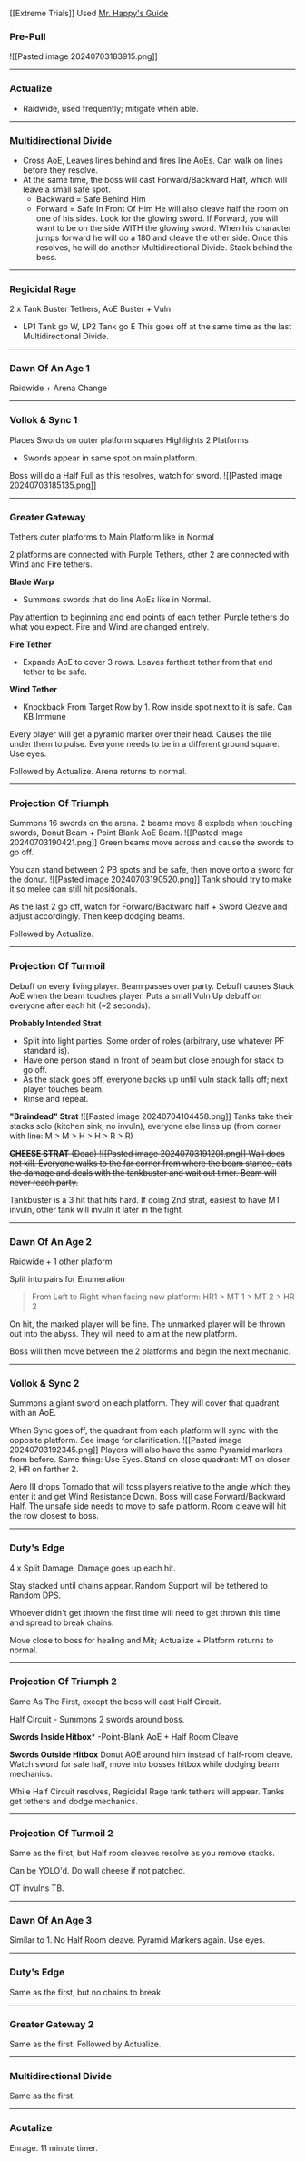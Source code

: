 [[Extreme Trials]]
Used [Mr. Happy's Guide](https://www.youtube.com/watch?v=3V46tYJ1UnE)
### Pre-Pull
![[Pasted image 20240703183915.png]]
___
### Actualize
- Raidwide, used frequently; mitigate when able.
___
### Multidirectional Divide
- Cross AoE, Leaves lines behind and fires line AoEs. Can walk on lines before they resolve.
- At the same time, the boss will cast Forward/Backward Half, which will leave a small safe spot.
	- Backward = Safe Behind Him
	- Forward = Safe In Front Of Him
	 He will also cleave half the room on one of his sides. Look for the glowing sword.
		 If Forward, you will want to be on the side WITH the glowing sword. When his character jumps forward he will do a 180 and cleave the other side.
Once this resolves, he will do another Multidirectional Divide. Stack behind the boss.
___
### Regicidal Rage
2 x Tank Buster Tethers, AoE Buster + Vuln
- LP1 Tank go W, LP2 Tank go E
This goes off at the same time as the last Multidirectional Divide.
___
### Dawn Of An Age 1
Raidwide + Arena Change
___
### Vollok & Sync 1
Places Swords on outer platform squares
Highlights 2 Platforms
- Swords appear in same spot on main platform.

Boss will do a Half Full as this resolves, watch for sword.
![[Pasted image 20240703185135.png]]
___
### Greater Gateway
Tethers outer platforms to Main Platform like in Normal

2 platforms are connected with Purple Tethers, other 2 are connected with Wind and Fire tethers.

**Blade Warp**
- Summons swords that do line AoEs like in Normal.

Pay attention to beginning and end points of each tether. Purple tethers do what you expect. Fire and Wind are changed entirely.

**Fire Tether**
- Expands AoE to cover 3 rows. Leaves farthest tether from that end tether to be safe.

**Wind Tether**
- Knockback From Target Row by 1. Row inside spot next to it is safe. Can KB Immune

Every player will get a pyramid marker over their head. Causes the tile under them to pulse. Everyone needs to be in a different ground square. Use eyes.

Followed by Actualize. Arena returns to normal.
___
### Projection Of Triumph
Summons 16 swords on the arena.
2 beams move & explode when touching swords, Donut Beam + Point Blank AoE Beam.
![[Pasted image 20240703190421.png]]
Green beams move across and cause the swords to go off.

You can stand between 2 PB spots and be safe, then move onto a sword for the donut.
![[Pasted image 20240703190520.png]]
Tank should try to make it so melee can still hit positionals.

As the last 2 go off, watch for Forward/Backward half + Sword Cleave and adjust accordingly. Then keep dodging beams.

Followed by Actualize.
___
### Projection Of Turmoil
Debuff on every living player. Beam passes over party. Debuff causes Stack AoE when the beam touches player. Puts a small Vuln Up debuff on everyone after each hit (~2 seconds).

**Probably Intended Strat**
- Split into light parties. Some order of roles (arbitrary, use whatever PF standard is).
- Have one person stand in front of beam but close enough for stack to go off.
- As the stack goes off, everyone backs up until vuln stack falls off; next player touches beam.
- Rinse and repeat.

**"Braindead" Strat**
![[Pasted image 20240704104458.png]]
Tanks take their stacks solo (kitchen sink, no invuln), everyone else lines up (from corner with line: M > M > H > H > R > R)

~~**CHEESE STRAT** (Dead)
![[Pasted image 20240703191201.png]]
Wall does not kill. Everyone walks to the far corner from where the beam started, eats the damage and deals with the tankbuster and wait out timer. Beam will never reach party.~~

Tankbuster is a 3 hit that hits hard. If doing 2nd strat, easiest to have MT invuln, other tank will invuln it later in the fight.
___
### Dawn Of An Age 2
Raidwide + 1 other platform

Split into pairs for Enumeration
> From Left to Right when facing new platform:
> HR1 > MT 1 > MT 2 > HR 2

On hit, the marked player will be fine. The unmarked player will be thrown out into the abyss. They will need to aim at the new platform.

Boss will then move between the 2 platforms and begin the next mechanic.
___
### Vollok & Sync 2
Summons a giant sword on each platform. They will cover that quadrant with an AoE.

When Sync goes off, the quadrant from each platform will sync with the opposite platform. See image for clarification.
![[Pasted image 20240703192345.png]]
Players will also have the same Pyramid markers from before. Same thing: Use Eyes. Stand on close quadrant: MT on closer 2, HR on farther 2.

Aero III drops Tornado that will toss players relative to the angle which they enter it and get Wind Resistance Down. Boss will case Forward/Backward Half. The unsafe side needs to move to safe platform. Room cleave will hit the row closest to boss.
___
### Duty's Edge
4 x Split Damage, Damage goes up each hit.

Stay stacked until chains appear. Random Support will be tethered to Random DPS.

Whoever didn't get thrown the first time will need to get thrown this time and spread to break chains.

Move close to boss for healing and Mit; Actualize + Platform returns to normal.
___
### Projection Of Triumph 2
Same As The First, except the boss will cast Half Circuit.

Half Circuit - Summons 2 swords around boss.

**Swords Inside Hitbox***
-Point-Blank AoE + Half Room Cleave

**Swords Outside Hitbox**
Donut AOE around him instead of half-room cleave. Watch sword for safe half, move into bosses hitbox while dodging beam mechanics.

While Half Circuit resolves, Regicidal Rage tank tethers will appear. Tanks get tethers and dodge mechanics.
___
### Projection Of Turmoil 2
Same as the first, but Half room cleaves resolve as you remove stacks.

Can be YOLO'd. Do wall cheese if not patched.

OT invulns TB.
___
### Dawn Of An Age 3
Similar to 1. No Half Room cleave. Pyramid Markers again. Use eyes.
___
### Duty's Edge
Same as the first, but no chains to break.
___
### Greater Gateway 2
Same as the first. Followed by Actualize.
___
### Multidirectional Divide
Same as the first.
___
### Acutalize
Enrage. 11 minute timer.
